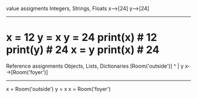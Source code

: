 value assigments
Integers, Strings, Floats
x-->[24]
y-->[24]

---

x = 12
y = x
y = 24
print(x) # 12
print(y) # 24
x = y
print(x) # 24
=====================================
Reference assignments
Objects, Lists, Dictionaries
[Room('outside')]
^
|
y
x-->[Room('foyer')]

---

x = Room('outside')
y = x
x = Room('foyer')
